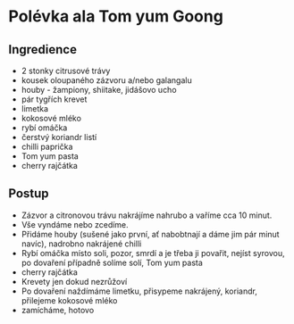 Polévka ala Tom yum Goong
=========================

Ingredience
-----------

* 2 stonky citrusové trávy
* kousek oloupaného zázvoru a/nebo galangalu
* houby - žampiony, shiitake, jidášovo ucho
* pár tygřích krevet
* limetka
* kokosové mléko
* rybí omáčka
* čerstvý koriandr listí
* chilli paprička
* Tom yum pasta
* cherry rajčátka

Postup
------

* Zázvor a citronovou trávu nakrájíme nahrubo a vaříme cca 10 minut.
* Vše vyndáme nebo zcedíme.
* Přidáme houby (sušené jako první, ať nabobtnají a dáme jim pár minut navíc), nadrobno nakrájené chilli
* Rybí omáčka místo soli, pozor, smrdí a je třeba ji povařit, nejíst syrovou, po dovaření případně solíme solí, Tom yum pasta
* cherry rajčátka
* Krevety jen dokud nezrůžoví
* Po dovaření naždímáme limetku, přisypeme nakrájený, koriandr, přilejeme kokosové mléko
* zamícháme, hotovo

